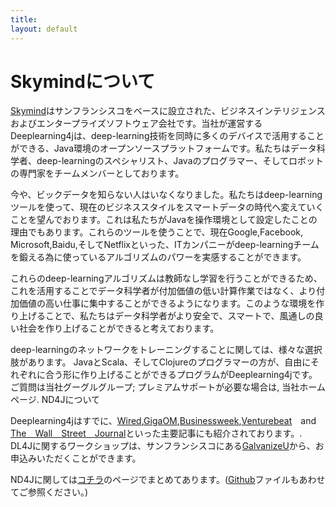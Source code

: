 ```yaml
---
title: 
layout: default
---
```


# Skymindについて
[Skymind](http://www.skymind.io)はサンフランシスコをベースに設立された、ビジネスインテリジェンスおよびエンタープライズソフトウェア会社です。当社が運営するDeeplearning4jは、deep-learning技術を同時に多くのデバイスで活用することができる、Java環境のオープンソースプラットフォームです。私たちはデータ科学者、deep-learningのスペシャリスト、Javaのプログラマー、そしてロボットの専門家をチームメンバーとしております。

今や、ビックデータを知らない人はいなくなりました。私たちはdeep-learningツールを使って、現在のビジネススタイルをスマートデータの時代へ変えていくことを望んでおります。これは私たちがJavaを操作環境として設定したことの理由でもあります。これらのツールを使うことで、現在Google,Facebook, Microsoft,Baidu,そしてNetflixといった、ITカンパニーがdeep-learningチームを鍛える為に使っているアルゴリズムのパワーを実感することができます。

これらのdeep-learningアルゴリズムは教師なし学習を行うことができるため、これを活用することでデータ科学者が付加価値の低い計算作業ではなく、より付加価値の高い仕事に集中することができるようになります。このような環境を作り上げることで、私たちはデータ科学者がより安全で、スマートで、風通しの良い社会を作り上げることができると考えております。

deep-learningのネットワークをトレーニングすることに関しては、様々な選択肢があります。 JavaとScala、そしてClojureのプログラマーの方が、自由にそれぞれに合う形に作り上げることができるプログラムがDeeplearning4jです。 ご質問は当社グーグルグループ; プレミアムサポートが必要な場合は, 当社ホームページ. ND4Jについて

Deeplearning4jはすでに、[Wired](http://www.wired.com/2014/06/skymind-deep-learning/),[GigaOM](http://gigaom.com/2014/06/02/a-startup-called-skymind-launches-pushing-open-source-deep-learning/),[Businessweek](http://www.businessweek.com/articles/2014-06-03/teaching-smaller-companies-how-to-probe-deep-learning-on-their-own),[Venturebeat](http://venturebeat.com/2014/06/02/skymind-launches-with-open-source-plug-and-play-deep-learning-features-for-your-app/)　and　[The　Wall　Street　Journal](http://blogs.wsj.com/cio/2014/06/03/the-morning-download-apple-relies-on-ecosystem-for-innovation/)といった主要記事にも紹介されております。. DL4Jに関するワークショップは、サンフランシスコにある[GalvanizeU](http://www.galvanizeu.com/)から、お申込みいただくことができます。

ND4Jに関しては[コチラ](http://nd4j.org/)のページでまとめてあります。([Github](https://github.com/SkymindIO/nd4j/)ファイルもあわせてご参照ください。)

